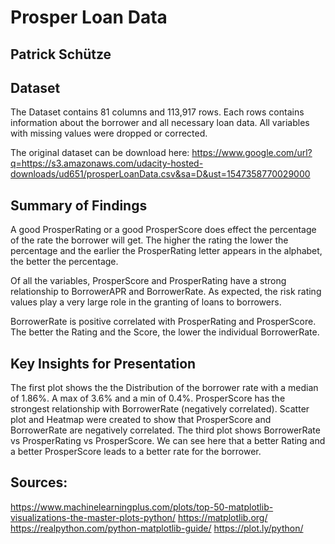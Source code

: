 # Prosper Loan Data
## Patrick Schütze


## Dataset

The Dataset contains 81 columns and 113,917 rows. Each rows contains information about the borrower and all necessary loan data.
All variables with missing values were dropped or corrected.


The original dataset can be download here: https://www.google.com/url?q=https://s3.amazonaws.com/udacity-hosted-downloads/ud651/prosperLoanData.csv&sa=D&ust=1547358770029000


## Summary of Findings



A good ProsperRating or a good ProsperScore does effect the percentage of the rate the borrower will get.
The higher the rating the lower the percentage and the earlier the ProsperRating letter appears in the alphabet, the better the percentage.

Of all the variables, ProsperScore and ProsperRating have a strong relationship to BorrowerAPR and BorrowerRate.
As expected, the risk rating values play a very large role in the granting of loans to borrowers.

BorrowerRate is positive correlated with ProsperRating and ProsperScore.
The better the Rating and the Score, the lower the individual BorrowerRate.

## Key Insights for Presentation

The first plot shows the the Distribution of the borrower rate with a median of 1.86%. A max of 3.6% and a min of 0.4%.
ProsperScore has the strongest relationship with BorrowerRate (negatively correlated).
Scatter plot and Heatmap were created to show that ProsperScore and BorrowerRate are negatively correlated.
The third plot shows BorrowerRate vs ProsperRating vs ProsperScore.
We can see here that a better Rating and a better ProsperScore leads to a better rate for the borrower.

## Sources:

https://www.machinelearningplus.com/plots/top-50-matplotlib-visualizations-the-master-plots-python/
https://matplotlib.org/
https://realpython.com/python-matplotlib-guide/
https://plot.ly/python/
